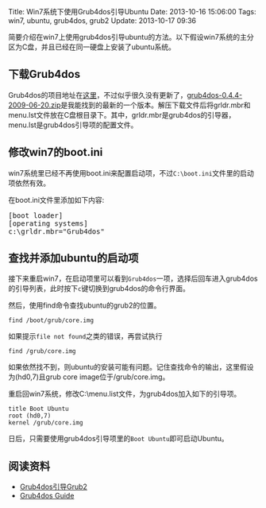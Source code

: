 Title: Win7系统下使用Grub4dos引导Ubuntu
Date: 2013-10-16 15:06:00
Tags: win7, ubuntu, grub4dos, grub2
Update: 2013-10-17 09:36

[1]: https://gna.org/projects/grub4dos "grub4dos project page"
[2]: http://download.gna.org/grub4dos/grub4dos-0.4.4-2009-06-20.zip "grub4dos download"
[3]: http://hi.baidu.com/pspio/item/1ff544a28e45c1218819d33b "Grub4dos引导Grub2"
[4]: http://diddy.boot-land.net/grub4dos/Grub4dos.htm "guide for grub4dos"


简要介绍在win7上使用grub4dos引导ubuntu的方法。以下假设win7系统的主分区为C盘，并且已经在同一硬盘上安装了ubuntu系统。

## 下载Grub4dos
Grub4dos的项目地址在[这里][1]，不过似乎很久没有更新了，[grub4dos-0.4.4-2009-06-20.zip][2]是我能找到的最新的一个版本。解压下载文件后将grldr.mbr和menu.lst文件放在C盘根目录下。其中，grldr.mbr是grub4dos的引导器，menu.lst是grub4dos引导项的配置文件。

## 修改win7的boot.ini

win7系统里已经不再使用boot.ini来配置启动项，不过`C:\boot.ini`文件里的启动项依然有效。

在boot.ini文件里添加如下内容:
<pre>
[boot loader]
[operating systems]
c:\grldr.mbr="Grub4dos"
</pre>

## 查找并添加ubuntu的启动项

接下来重启win7，在启动项里可以看到`Grub4dos`一项，选择后回车进入grub4dos的引导列表，此时按下`c`键切换到grub4dos的命令行界面。

然后，使用find命令查找ubuntu的grub2的位置。

	find /boot/grub/core.img

如果提示`file not found`之类的错误，再尝试执行

	find /grub/core.img

如果依然找不到，则ubuntu的安装可能有问题。记住查找命令的输出，这里假设为(hd0,7)且grub core image位于/grub/core.img。

重启回win7系统，修改C:\menu.list文件，为grub4dos加入如下的引导项。

	title Boot Ubuntu
	root (hd0,7)
	kernel /grub/core.img

日后，只需要使用grub4dos引导项里的`Boot Ubuntu`即可启动Ubuntu。

## 阅读资料

*  [Grub4dos引导Grub2][3]
*  [Grub4dos Guide][4]

